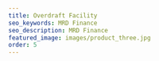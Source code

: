 ```yaml
---
title: Overdraft Facility
seo_keywords: MRD Finance
seo_description: MRD Finance
featured_image: images/product_three.jpg
order: 5
---
```


